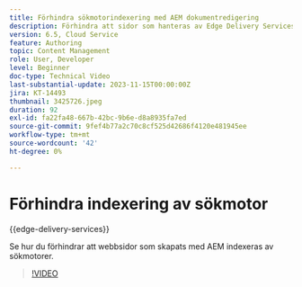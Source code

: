 ```yaml
---
title: Förhindra sökmotorindexering med AEM dokumentredigering
description: Förhindra att sidor som hanteras av Edge Delivery Services indexeras av sökmotorer.
version: 6.5, Cloud Service
feature: Authoring
topic: Content Management
role: User, Developer
level: Beginner
doc-type: Technical Video
last-substantial-update: 2023-11-15T00:00:00Z
jira: KT-14493
thumbnail: 3425726.jpeg
duration: 92
exl-id: fa22fa48-667b-42bc-9b6e-d8a8935fa7ed
source-git-commit: 9fef4b77a2c70c8cf525d42686f4120e481945ee
workflow-type: tm+mt
source-wordcount: '42'
ht-degree: 0%

---
```


# Förhindra indexering av sökmotor

{{edge-delivery-services}}

Se hur du förhindrar att webbsidor som skapats med AEM indexeras av sökmotorer.

>[!VIDEO](https://video.tv.adobe.com/v/3425726/?learn=on)
